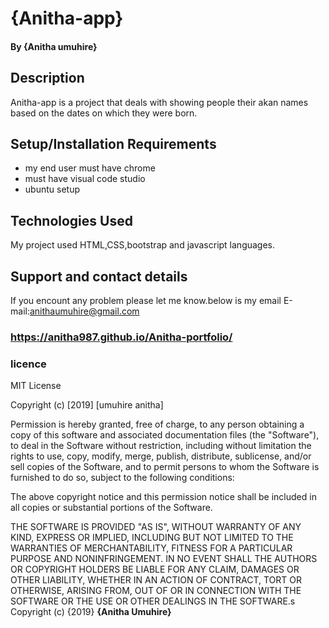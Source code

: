 # {Anitha-app}
#### By **{Anitha umuhire}**
## Description
Anitha-app is a project that deals with showing people their akan names based on the dates on which they were born.
## Setup/Installation Requirements
* my end user must have chrome 
* must have visual code studio
* ubuntu setup

## Technologies Used
My project used HTML,CSS,bootstrap and javascript languages.
## Support and contact details
If you encount any problem please let me know.below is my email
E-mail:anithaumuhire@gmail.com

### https://anitha987.github.io/Anitha-portfolio/
### licence
MIT License

Copyright (c) [2019] [umuhire anitha]

Permission is hereby granted, free of charge, to any person obtaining a copy
of this software and associated documentation files (the "Software"), to deal
in the Software without restriction, including without limitation the rights
to use, copy, modify, merge, publish, distribute, sublicense, and/or sell
copies of the Software, and to permit persons to whom the Software is
furnished to do so, subject to the following conditions:

The above copyright notice and this permission notice shall be included in all
copies or substantial portions of the Software.

THE SOFTWARE IS PROVIDED "AS IS", WITHOUT WARRANTY OF ANY KIND, EXPRESS OR
IMPLIED, INCLUDING BUT NOT LIMITED TO THE WARRANTIES OF MERCHANTABILITY,
FITNESS FOR A PARTICULAR PURPOSE AND NONINFRINGEMENT. IN NO EVENT SHALL THE
AUTHORS OR COPYRIGHT HOLDERS BE LIABLE FOR ANY CLAIM, DAMAGES OR OTHER
LIABILITY, WHETHER IN AN ACTION OF CONTRACT, TORT OR OTHERWISE, ARISING FROM,
OUT OF OR IN CONNECTION WITH THE SOFTWARE OR THE USE OR OTHER DEALINGS IN THE
SOFTWARE.s
Copyright (c) {2019} **{Anitha Umuhire}**